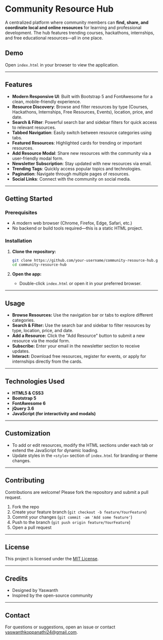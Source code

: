 # Community Resource Hub

A centralized platform where community members can **find, share, and coordinate local and online resources** for learning and professional development. The hub features trending courses, hackathons, internships, and free educational resources—all in one place.

## Demo

Open `index.html` in your browser to view the application.

---

## Features

- **Modern Responsive UI**: Built with Bootstrap 5 and FontAwesome for a clean, mobile-friendly experience.
- **Resource Discovery**: Browse and filter resources by type (Courses, Hackathons, Internships, Free Resources, Events), location, price, and date.
- **Search & Filter**: Powerful search bar and sidebar filters for quick access to relevant resources.
- **Tabbed Navigation**: Easily switch between resource categories using tabs.
- **Featured Resources**: Highlighted cards for trending or important resources.
- **Add Resource Modal**: Share new resources with the community via a user-friendly modal form.
- **Newsletter Subscription**: Stay updated with new resources via email.
- **Trending Tags**: Quickly access popular topics and technologies.
- **Pagination**: Navigate through multiple pages of resources.
- **Social Links**: Connect with the community on social media.

---

## Getting Started

### Prerequisites

- A modern web browser (Chrome, Firefox, Edge, Safari, etc.)
- No backend or build tools required—this is a static HTML project.

### Installation

1. **Clone the repository:**
    ```bash
    git clone https://github.com/your-username/community-resource-hub.git
    cd community-resource-hub
    ```

2. **Open the app:**
    - Double-click `index.html` or open it in your preferred browser.

---

## Usage

- **Browse Resources:** Use the navigation bar or tabs to explore different categories.
- **Search & Filter:** Use the search bar and sidebar to filter resources by type, location, price, and date.
- **Add a Resource:** Click the "Add Resource" button to submit a new resource via the modal form.
- **Subscribe:** Enter your email in the newsletter section to receive updates.
- **Interact:** Download free resources, register for events, or apply for internships directly from the cards.

---

## Technologies Used

- **HTML5 & CSS3**
- **Bootstrap 5**
- **FontAwesome 6**
- **jQuery 3.6**
- **JavaScript (for interactivity and modals)**

---

## Customization

- To add or edit resources, modify the HTML sections under each tab or extend the JavaScript for dynamic loading.
- Update styles in the `<style>` section of `index.html` for branding or theme changes.

---

## Contributing

Contributions are welcome! Please fork the repository and submit a pull request.

1. Fork the repo
2. Create your feature branch (`git checkout -b feature/YourFeature`)
3. Commit your changes (`git commit -am 'Add some feature'`)
4. Push to the branch (`git push origin feature/YourFeature`)
5. Open a pull request

---

## License

This project is licensed under the [MIT License](LICENSE).

---

## Credits

- Designed by Yaswanth
- Inspired by the open-source community

---

## Contact

For questions or suggestions, open an issue or contact [yaswanthkoppanathi24@gmail.com](mailto:yaswanthkoppanathi24@gmail.com).

